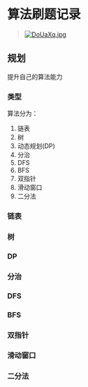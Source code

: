 # 算法刷题记录
>[![DoUaXq.jpg](https://s3.ax1x.com/2020/12/02/DoUaXq.jpg)](https://imgchr.com/i/DoUaXq)

## 规划
提升自己的算法能力

### 类型
算法分为：
1. 链表
2. 树
3. 动态规划(DP)
4. 分治
5. DFS
6. BFS 
7. 双指针
8. 滑动窗口
9. 二分法

### 链表

### 树

### DP

### 分治

### DFS

### BFS

### 双指针

### 滑动窗口

### 二分法